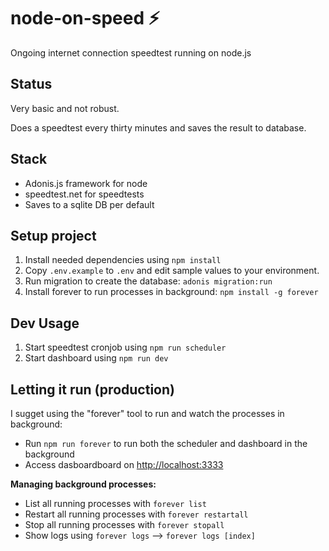 # node-on-speed ⚡

Ongoing internet connection speedtest running on node.js

## Status

Very basic and not robust.

Does a speedtest every thirty minutes and saves the result to database.

## Stack

- Adonis.js framework for node
- speedtest.net for speedtests
- Saves to a sqlite DB per default

## Setup project

1. Install needed dependencies using `npm install`
2. Copy `.env.example` to `.env` and edit sample values to your environment.
3. Run migration to create the database: `adonis migration:run`
4. Install forever to run processes in background: `npm install -g forever`

## Dev Usage

1. Start speedtest cronjob using `npm run scheduler`
2. Start dashboard using `npm run dev`

## Letting it run (production)

I sugget using the "forever" tool to run and watch the processes in background:

- Run `npm run forever` to run both the scheduler and dashboard in the background
- Access dasboardboard on [http://localhost:3333](http://localhost:3333)

**Managing background processes:**

- List all running processes with `forever list`
- Restart all running processes with `forever restartall`
- Stop all running processes with `forever stopall`
- Show logs using `forever logs` --> `forever logs [index]`
